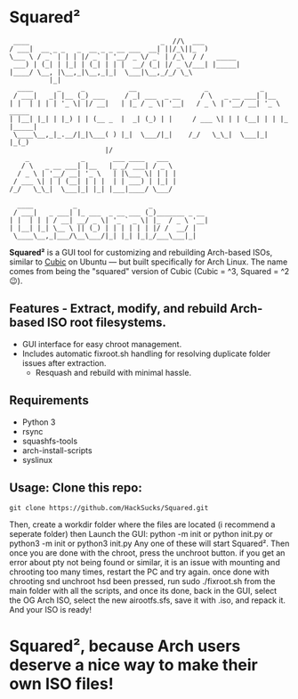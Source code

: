 # Squared²
```
 ____                                 _  //\  ___         
/ ___|  __ _ _   _  __ _ _ __ ___  __| ||/_\||_  )        
\___ \ / _` | | | |/ _` | '__/ _ \/ _` | /_\  / /   _____ 
 ___) | (_| | |_| | (_| | | |  __/ (_| |/ _ \/___| |_____|
|____/ \__, |\__,_|\__,_|_|  \___|\__,_/_/ \_\            
          |_|                                             
  ____      _     _           __                 _             _               
 / ___|   _| |__ (_) ___     / _| ___  _ __     / \   _ __ ___| |__            
| |  | | | | '_ \| |/ __|   | |_ / _ \| '__|   / _ \ | '__/ __| '_ \     _____ 
| |__| |_| | |_) | | (__ _  |  _| (_) | |     / ___ \| | | (__| | | |_  |_____|
 \____\__,_|_.__/|_|\___( ) |_|  \___/|_|    /_/   \_\_|  \___|_| |_(_)        
                        |/                                                     
    _             _       ___ ____   ___  
   / \   _ __ ___| |__   |_ _/ ___| / _ \ 
  / _ \ | '__/ __| '_ \   | |\___ \| | | |
 / ___ \| | | (__| | | |  | | ___) | |_| |
/_/   \_\_|  \___|_| |_| |___|____/ \___/ 
                                          
  ____          _                  _              
 / ___|   _ ___| |_ ___  _ __ ___ (_)_______ _ __ 
| |  | | | / __| __/ _ \| '_ ` _ \| |_  / _ \ '__|
| |__| |_| \__ \ || (_) | | | | | | |/ /  __/ |   
 \____\__,_|___/\__\___/|_| |_| |_|_/___\___|_|
```
**Squared²** is a GUI tool for customizing and rebuilding Arch-based ISOs, similar to [Cubic](https://launchpad.net/cubic) on Ubuntu — but built specifically for Arch Linux. The name comes from being the "squared" version of Cubic (Cubic = ^3, Squared = ^2 😉).
## Features - Extract, modify, and rebuild Arch-based ISO root filesystems.
- GUI interface for easy chroot management.
- Includes automatic fixroot.sh handling for resolving duplicate folder issues after extraction.
  - Resquash and rebuild with minimal hassle.
## Requirements 
- Python 3
- rsync
- squashfs-tools
- arch-install-scripts
- syslinux
## Usage: Clone this repo:
```
git clone https://github.com/HackSucks/Squared.git
```
Then, create a workdir folder where the files are located (i recommend a seperate folder)
then
Launch the GUI:
python -m init
or python init.py
or python3 -m init
or python3 init.py
Any one of these will start Squared².
Then once you are done with the chroot, press the unchroot button. if you get an error about pty not being found or similar, it is an issue with mounting and chrooting too many times, restart the PC and try again. once done with chrooting snd unchroot hsd been pressed, run sudo ./fixroot.sh from the main folder with all the scripts, and once its done, back in the GUI, select the OG Arch ISO, select the new airootfs.sfs, save it with <name>.iso, and repack it. And your ISO is ready!
# Squared², because Arch users deserve a nice way to make their own ISO files!





